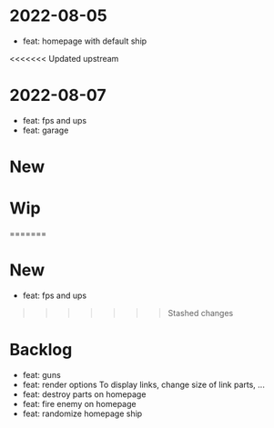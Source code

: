 # 2022-08-05
- feat: homepage with default ship


<<<<<<< Updated upstream
# 2022-08-07
- feat: fps and ups
- feat: garage


# New


# Wip
=======
# New
- feat: fps and ups
>>>>>>> Stashed changes


# Backlog
- feat: guns
- feat: render options
  To display links, change size of link parts, ...
- feat: destroy parts on homepage
- feat: fire enemy on homepage
- feat: randomize homepage ship
